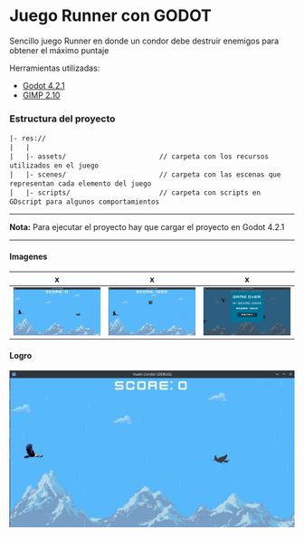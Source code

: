 # Juego Runner con GODOT

Sencillo juego Runner en donde un condor debe destruir enemigos para obtener el máximo puntaje

Herramientas utilizadas:

- [Godot 4.2.1](#)
- [GIMP 2.10](#)

### Estructura del proyecto

```
|- res://
|   |
|   |- assets/                       // carpeta con los recursos utilizados en el juego
|   |- scenes/                       // carpeta con las escenas que representan cada elemento del juego
|   |- scripts/                      // carpeta con scripts en GDscript para algunos comportamientos
```

---

**Nota:** Para ejecutar el proyecto hay que cargar el proyecto en Godot 4.2.1

---

#### Imagenes

|x|x|x|
|---|---|---|
|![imagen 1](images/imagen01.jpg)|![imagen 2](images/imagen02.jpg)| ![imagen 3](images/imagen03.jpg)|


#### Logro

![logro](images/imagen01.jpg)
